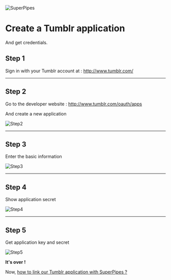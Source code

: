 ![SuperPipes](https://raw2.github.com/fabienvauchelles/superpipes/master/docs/images/logo_slogan238.png)


# Create a Tumblr application

And get credentials.


## Step 1

Sign in with your Tumblr account at : http://www.tumblr.com/

---

## Step 2

Go to the developer website : http://www.tumblr.com/oauth/apps

And create a new application

![Step2](https://raw2.github.com/fabienvauchelles/superpipes/master/docs/images/tumblr_create_app.png)

---

## Step 3

Enter the basic information

![Step3](https://raw2.github.com/fabienvauchelles/superpipes/master/docs/images/tumblr_info.png)

---

## Step 4

Show application secret

![Step4](https://raw2.github.com/fabienvauchelles/superpipes/master/docs/images/tumblr_show_secret.png)

---

## Step 5

Get application key and secret

![Step5](https://raw2.github.com/fabienvauchelles/superpipes/master/docs/images/tumblr_get_credentials.png)


__It's over !__

Now, [how to link our Tumblr application with SuperPipes ?](Link_Tumblr_Application.md)
